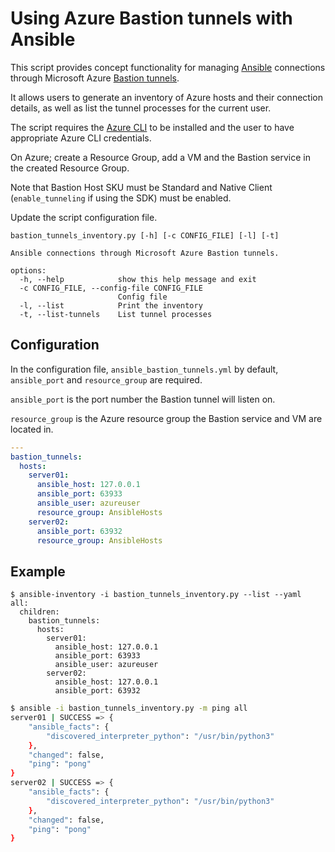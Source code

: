 # Using Azure Bastion tunnels with Ansible

This script provides concept functionality for managing [Ansible](https://www.ansible.com/)
connections through Microsoft Azure [Bastion tunnels](https://learn.microsoft.com/en-us/azure/bastion/).

It allows users to generate an inventory of Azure hosts and their connection
details, as well as list the tunnel processes for the current user.

The script requires the [Azure CLI](https://learn.microsoft.com/en-us/cli/azure/)
to be installed and the user to have appropriate Azure CLI credentials.

On Azure; create a Resource Group, add a VM and the Bastion service in the
created Resource Group.

Note that Bastion Host SKU must be Standard and Native Client
(`enable_tunneling` if using the SDK) must be enabled.

Update the script configuration file.

```
bastion_tunnels_inventory.py [-h] [-c CONFIG_FILE] [-l] [-t]

Ansible connections through Microsoft Azure Bastion tunnels.

options:
  -h, --help            show this help message and exit
  -c CONFIG_FILE, --config-file CONFIG_FILE
                        Config file
  -l, --list            Print the inventory
  -t, --list-tunnels    List tunnel processes
```

## Configuration

In the configuration file, `ansible_bastion_tunnels.yml` by default,
`ansible_port` and `resource_group` are required.

`ansible_port` is the port number the Bastion tunnel will listen on.

`resource_group` is the Azure resource group the Bastion service and
VM are located in.


```yaml
---
bastion_tunnels:
  hosts:
    server01:
      ansible_host: 127.0.0.1
      ansible_port: 63933
      ansible_user: azureuser
      resource_group: AnsibleHosts
    server02:
      ansible_port: 63932
      resource_group: AnsibleHosts
```

## Example

```
$ ansible-inventory -i bastion_tunnels_inventory.py --list --yaml
all:
  children:
    bastion_tunnels:
      hosts:
        server01:
          ansible_host: 127.0.0.1
          ansible_port: 63933
          ansible_user: azureuser
        server02:
          ansible_host: 127.0.0.1
          ansible_port: 63932
```

```sh
$ ansible -i bastion_tunnels_inventory.py -m ping all
server01 | SUCCESS => {
    "ansible_facts": {
        "discovered_interpreter_python": "/usr/bin/python3"
    },
    "changed": false,
    "ping": "pong"
}
server02 | SUCCESS => {
    "ansible_facts": {
        "discovered_interpreter_python": "/usr/bin/python3"
    },
    "changed": false,
    "ping": "pong"
}
```

